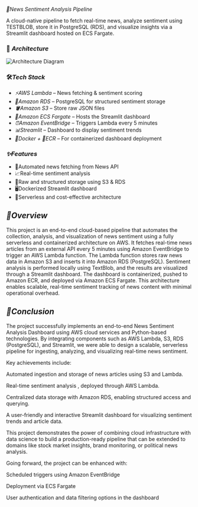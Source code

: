  *🚀News Sentiment Analysis Pipeline*

A cloud-native pipeline to fetch real-time news, analyze sentiment using TESTBLOB, store it in PostgreSQL (RDS), and visualize insights via a Streamlit dashboard hosted on ECS Fargate.




### 🧱  *Architecture*

![Architecture Diagram](architecture.jpeg)




### 🛠️*Tech Stack*

- *⚡AWS Lambda* – News fetching & sentiment scoring  
- *🐘Amazon RDS* – PostgreSQL for structured sentiment storage  
- *🪣Amazon S3* – Store raw JSON files  
- *🚢Amazon ECS Fargate* – Hosts the Streamlit dashboard  
- *⏰Amazon EventBridge* – Triggers Lambda every 5 minutes  
- *📊Streamlit* – Dashboard to display sentiment trends  
- *🐳Docker + 🧰ECR* – For containerized dashboard deployment




### *✨Features*

- 🔄Automated news fetching from News API
- 📈Real-time sentiment analysis 
- 🧾Raw and structured storage using S3 & RDS  
- 🖥️Dockerized Streamlit dashboard  
- 💸Serverless and cost-effective architecture



## *📖Overview*

This project is an end-to-end cloud-based pipeline that automates the collection, analysis, and visualization of news sentiment using a fully serverless and containerized architecture on AWS. It fetches real-time news articles from an external API every 5 minutes using Amazon EventBridge to trigger an AWS Lambda function. The Lambda function stores raw news data in Amazon S3 and inserts it into Amazon RDS (PostgreSQL). Sentiment analysis is performed locally using TextBlob, and the results are visualized through a Streamlit dashboard. The dashboard is containerized, pushed to Amazon ECR, and deployed via Amazon ECS Fargate. This architecture enables scalable, real-time sentiment tracking of news content with minimal operational overhead.


## *📌Conclusion*
The project successfully implements an end-to-end News Sentiment Analysis Dashboard using AWS cloud services and Python-based technologies. By integrating components such as AWS Lambda, S3, RDS (PostgreSQL), and Streamlit, we were able to design a scalable, serverless pipeline for ingesting, analyzing, and visualizing real-time news sentiment.

Key achievements include:

Automated ingestion and storage of news articles using S3 and Lambda.

Real-time sentiment analysis , deployed through AWS Lambda.

Centralized data storage with Amazon RDS, enabling structured access and querying.

A user-friendly and interactive Streamlit dashboard for visualizing sentiment trends and article data.

This project demonstrates the power of combining cloud infrastructure with data science to build a production-ready pipeline that can be extended to domains like stock market insights, brand monitoring, or political news analysis.

Going forward, the project can be enhanced with:

Scheduled triggers using Amazon EventBridge

Deployment via ECS Fargate

User authentication and data filtering options in the dashboard
